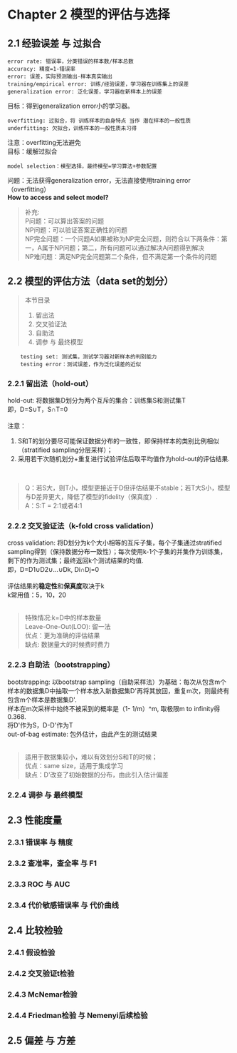 # Chapter 2 模型的评估与选择
## 2.1 经验误差 与 过拟合
    error rate: 错误率，分类错误的样本数/样本总数
    accuracy: 精度=1-错误率
    error: 误差，实际预测输出-样本真实输出
    training/empirical error: 训练/经验误差，学习器在训练集上的误差
    generalization error: 泛化误差，学习器在新样本上的误差
目标：得到generalization error小的学习器。<br>

    overfitting: 过拟合，将 训练样本的自身特点 当作 潜在样本的一般性质
    underfitting: 欠拟合，训练样本的一般性质未习得
注意：overfitting无法避免<br>
目标：缓解过拟合<br>
 
    model selection：模型选择，最终模型=学习算法+参数配置
问题：无法获得generalization error，无法直接使用training error（overfitting）<br>
**How to access and select model?**<br>
>补充:<br>
P问题：可以算出答案的问题<br>
NP问题：可以验证答案正确性的问题<br>
NP完全问题：一个问题A如果被称为NP完全问题，则符合以下两条件：第一，A属于NP问题；第二，所有问题可以通过解决A问题得到解决<br>
NP难问题：满足NP完全问题第二个条件，但不满足第一个条件的问题<br>

## 2.2 模型的评估方法（data set的划分）
>本节目录
>1. 留出法<br>
>2. 交叉验证法<br>
>3. 自助法<br>
>4. 调参 与 最终模型<br>

        testing set: 测试集，测试学习器对新样本的判别能力
        testing error：测试误差，作为泛化误差的近似
    
### 2.2.1 留出法（hold-out）
hold-out: 将数据集D划分为两个互斥的集合：训练集S和测试集T<br>
即，D=S∪T，S∩T=0<br>
<br>
注意：<br>
1. S和T的划分要尽可能保证数据分布的一致性，即保持样本的类别比例相似（stratified sampling分层采样）；<br>
2. 采用若干次随机划分+重复进行试验评估后取平均值作为hold-out的评估结果.<br>
<br>

>Q：若S大，则T小，模型更接近于D但评估结果不stable；若T大S小，模型与D差异更大，降低了模型的fidelity（保真度）.<br>
>A：S:T = 2:1或者4:1<br>

### 2.2.2 交叉验证法（k-fold cross validation）
cross validation: 将D划分为k个大小相等的互斥子集，每个子集通过stratified sampling得到（保持数据分布一致性）；每次使用k-1个子集的并集作为训练集，剩下的作为测试集；最终返回k个测试结果的均值.<br>
即，D=D1∪D2∪...∪Dk, Di∩Dj=0<br>
<br>
评估结果的**稳定性**和**保真度**取决于k<br>
k常用值：5，10，20<br>
<br>
>特殊情况:k=D中的样本数量<br>
>Leave-One-Out(LOO): 留一法<br>
>优点：更为准确的评估结果<br>
>缺点: 数据量大的时候费时费力<br>

### 2.2.3 自助法（bootstrapping）
bootstrapping: 以bootstrap sampling（自助采样法）为基础：每次从包含m个样本的数据集D中抽取一个样本放入新数据集D'再将其放回，重复m次，则最终有包含m个样本是数据集D'.<br>
样本在m次采样中始终不被采到的概率是（1- 1/m）^m, 取极限m to infinity得0.368.<br>
将D'作为S，D-D'作为T<br>
out-of-bag estimate: 包外估计，由此产生的测试结果<br>
<br>
>适用于数据集较小，难以有效划分S和T的时候；<br>
>优点：same size，适用于集成学习<br>
>缺点：D'改变了初始数据的分布，由此引入估计偏差<br>


### 2.2.4 调参 与 最终模型

## 2.3 性能度量
### 2.3.1 错误率 与 精度
### 2.3.2 查准率，查全率 与 F1
### 2.3.3 ROC 与 AUC
### 2.3.4 代价敏感错误率 与 代价曲线

## 2.4 比较检验
### 2.4.1 假设检验
### 2.4.2 交叉验证t检验
### 2.4.3 McNemar检验
### 2.4.4 Friedman检验 与 Nemenyi后续检验

## 2.5 偏差 与 方差







